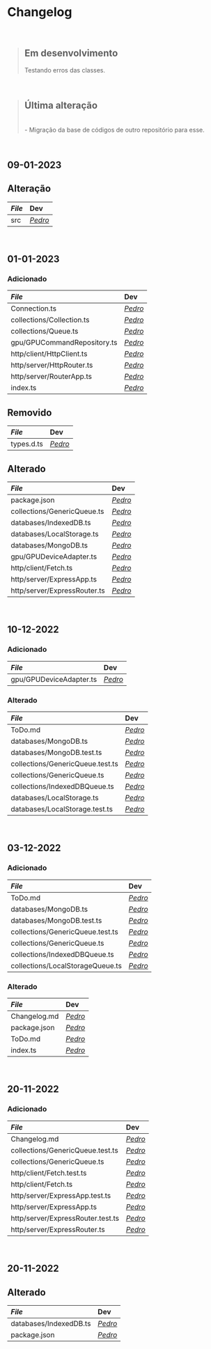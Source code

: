 # Changelog

<br>

>
> ## Em desenvolvimento
>
>
>Testando erros das classes.


<br>

> ## Última alteração
> <br>
>- Migração da base de códigos de outro repositório para esse.
>
> <br>

<br>

## 09-01-2023
## Alteração
|_File_ | Dev  |
|:------|:-----|
| src          | [_Pedro_](https://github.com/dr2pedro) |

<br>

## 01-01-2023
### Adicionado
|_File_ | Dev  |
|:------|:-----|
| Connection.ts               | [_Pedro_](https://github.com/dr2pedro) |
| collections/Collection.ts   | [_Pedro_](https://github.com/dr2pedro) |
| collections/Queue.ts        | [_Pedro_](https://github.com/dr2pedro) |
| gpu/GPUCommandRepository.ts | [_Pedro_](https://github.com/dr2pedro) |
| http/client/HttpClient.ts   | [_Pedro_](https://github.com/dr2pedro) |
| http/server/HttpRouter.ts   | [_Pedro_](https://github.com/dr2pedro) |
| http/server/RouterApp.ts    | [_Pedro_](https://github.com/dr2pedro) |
| index.ts                    | [_Pedro_](https://github.com/dr2pedro) |

## Removido
|_File_ | Dev  |
|:------|:-----|
| types.d.ts   | [_Pedro_](https://github.com/dr2pedro) |

## Alterado
|_File_ | Dev  |
|:------|:-----|
| package.json                 | [_Pedro_](https://github.com/dr2pedro) |
| collections/GenericQueue.ts  | [_Pedro_](https://github.com/dr2pedro) |
| databases/IndexedDB.ts       | [_Pedro_](https://github.com/dr2pedro) |
| databases/LocalStorage.ts    | [_Pedro_](https://github.com/dr2pedro) |
| databases/MongoDB.ts         | [_Pedro_](https://github.com/dr2pedro) |
| gpu/GPUDeviceAdapter.ts      | [_Pedro_](https://github.com/dr2pedro) |
| http/client/Fetch.ts         | [_Pedro_](https://github.com/dr2pedro) |
| http/server/ExpressApp.ts    | [_Pedro_](https://github.com/dr2pedro) |
| http/server/ExpressRouter.ts | [_Pedro_](https://github.com/dr2pedro) |


<br>

## 10-12-2022
### Adicionado
|_File_ | Dev  |
|:------|:-----|
| gpu/GPUDeviceAdapter.ts | [_Pedro_](https://github.com/dr2pedro) |

### Alterado
|_File_ | Dev  |
|:------|:-----|
| ToDo.md | [_Pedro_](https://github.com/dr2pedro) |
| databases/MongoDB.ts | [_Pedro_](https://github.com/dr2pedro) |
| databases/MongoDB.test.ts | [_Pedro_](https://github.com/dr2pedro) |
| collections/GenericQueue.test.ts | [_Pedro_](https://github.com/dr2pedro) |
| collections/GenericQueue.ts | [_Pedro_](https://github.com/dr2pedro) |
| collections/IndexedDBQueue.ts | [_Pedro_](https://github.com/dr2pedro) |
| databases/LocalStorage.ts | [_Pedro_](https://gitlab.com/dr2pedro) |
| databases/LocalStorage.test.ts | [_Pedro_](https://gitlab.com/dr2pedro) |


<br>

## 03-12-2022
### Adicionado
|_File_ | Dev  |
|:------|:-----|
| ToDo.md | [_Pedro_](https://github.com/dr2pedro) |
| databases/MongoDB.ts | [_Pedro_](https://github.com/dr2pedro) |
| databases/MongoDB.test.ts | [_Pedro_](https://github.com/dr2pedro) |
| collections/GenericQueue.test.ts | [_Pedro_](https://github.com/dr2pedro) |
| collections/GenericQueue.ts | [_Pedro_](https://github.com/dr2pedro) |
| collections/IndexedDBQueue.ts | [_Pedro_](https://github.com/dr2pedro) |
| collections/LocalStorageQueue.ts | [_Pedro_](https://github.com/dr2pedro) |

### Alterado
|_File_ | Dev  |
|:------|:-----|
| Changelog.md | [_Pedro_](https://github.com/dr2pedro) |
| package.json | [_Pedro_](https://github.com/dr2pedro) |
| ToDo.md      | [_Pedro_](https://github.com/dr2pedro) |
| index.ts     | [_Pedro_](https://github.com/dr2pedro) |

<br>

## 20-11-2022
### Adicionado
|_File_ | Dev  |
|:------|:-----|
| Changelog.md | [_Pedro_](https://github.com/dr2pedro) |
| collections/GenericQueue.test.ts | [_Pedro_](https://github.com/dr2pedro) |
| collections/GenericQueue.ts | [_Pedro_](https://github.com/dr2pedro) |
| http/client/Fetch.test.ts | [_Pedro_](https://github.com/dr2pedro) |
| http/client/Fetch.ts | [_Pedro_](https://github.com/dr2pedro) |
| http/server/ExpressApp.test.ts | [_Pedro_](https://github.com/dr2pedro) |
| http/server/ExpressApp.ts | [_Pedro_](https://github.com/dr2pedro) |
| http/server/ExpressRouter.test.ts | [_Pedro_](https://github.com/dr2pedro) |
| http/server/ExpressRouter.ts | [_Pedro_](https://github.com/dr2pedro) |

<br>

## 20-11-2022
## Alterado

|_File_ | Dev  |
|:------|:-----|
| databases/IndexedDB.ts | [_Pedro_](https://gitlab.com/dr2pedro) |
| package.json | [_Pedro_](https://github.com/dr2pedro) |
